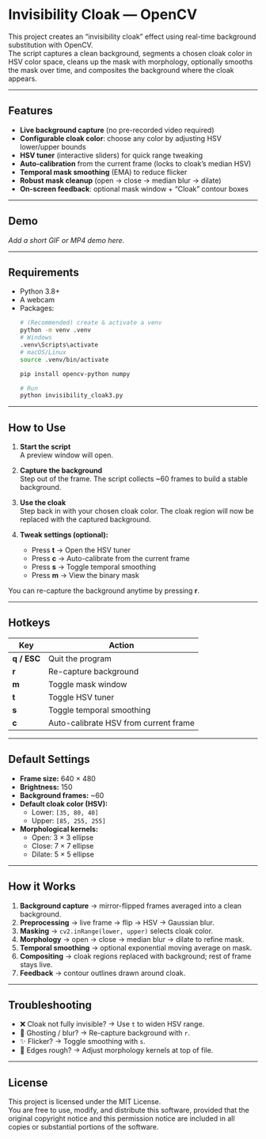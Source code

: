 # Invisibility Cloak — OpenCV

This project creates an “invisibility cloak” effect using real-time background substitution with OpenCV.  
The script captures a clean background, segments a chosen cloak color in HSV color space, cleans up the mask with morphology, optionally smooths the mask over time, and composites the background where the cloak appears.

---

## Features

- **Live background capture** (no pre-recorded video required)
- **Configurable cloak color**: choose any color by adjusting HSV lower/upper bounds
- **HSV tuner** (interactive sliders) for quick range tweaking
- **Auto-calibration** from the current frame (locks to cloak’s median HSV)
- **Temporal mask smoothing** (EMA) to reduce flicker
- **Robust mask cleanup** (open → close → median blur → dilate)
- **On-screen feedback**: optional mask window + “Cloak” contour boxes

---

## Demo

_Add a short GIF or MP4 demo here._

---

## Requirements

- Python 3.8+
- A webcam
- Packages:
  ```bash
  # (Recommended) create & activate a venv
  python -m venv .venv
  # Windows
  .venv\Scripts\activate
  # macOS/Linux
  source .venv/bin/activate

  pip install opencv-python numpy

  # Run
  python invisibility_cloak3.py
  ```

---

## How to Use

1. **Start the script**  
   A preview window will open.

2. **Capture the background**  
   Step out of the frame. The script collects ~60 frames to build a stable background.

3. **Use the cloak**  
   Step back in with your chosen cloak color. The cloak region will now be replaced with the captured background.

4. **Tweak settings (optional):**  
   - Press **t** → Open the HSV tuner  
   - Press **c** → Auto-calibrate from the current frame  
   - Press **s** → Toggle temporal smoothing  
   - Press **m** → View the binary mask  

You can re-capture the background anytime by pressing **r**.

---

## Hotkeys

| Key         | Action                                |
|-------------|---------------------------------------|
| **q / ESC** | Quit the program                      |
| **r**       | Re-capture background                 |
| **m**       | Toggle mask window                    |
| **t**       | Toggle HSV tuner                      |
| **s**       | Toggle temporal smoothing             |
| **c**       | Auto-calibrate HSV from current frame |

---

## Default Settings

- **Frame size:** 640 × 480  
- **Brightness:** 150  
- **Background frames:** ~60  
- **Default cloak color (HSV):**  
  - Lower: `[35, 80, 40]`  
  - Upper: `[85, 255, 255]`  
- **Morphological kernels:**  
  - Open: 3 × 3 ellipse  
  - Close: 7 × 7 ellipse  
  - Dilate: 5 × 5 ellipse  

---

## How it Works

1. **Background capture** → mirror-flipped frames averaged into a clean background.
2. **Preprocessing** → live frame → flip → HSV → Gaussian blur.
3. **Masking** → `cv2.inRange(lower, upper)` selects cloak color.
4. **Morphology** → open → close → median blur → dilate to refine mask.
5. **Temporal smoothing** → optional exponential moving average on mask.
6. **Compositing** → cloak regions replaced with background; rest of frame stays live.
7. **Feedback** → contour outlines drawn around cloak.

---

## Troubleshooting

- ❌ Cloak not fully invisible? → Use `t` to widen HSV range.
- 👻 Ghosting / blur? → Re-capture background with `r`.
- ✨ Flicker? → Toggle smoothing with `s`.
- 📐 Edges rough? → Adjust morphology kernels at top of file.

---

## License

This project is licensed under the MIT License.  
You are free to use, modify, and distribute this software, provided that the original copyright notice and this permission notice are included in all copies or substantial portions of the software.
